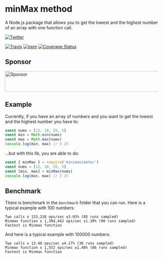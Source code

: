 # minMax method
A Node.js package that allows you to get the lowest and the highest number of an array with one function call.

[![Twitter](https://img.shields.io/twitter/follow/Xstoudi.svg?style=social&label=Follow%20@Xstoudi)](https://twitter.com/Xstoudi)

[![Travis](https://img.shields.io/travis/Xstoudi/minimaximator.svg)]()
[![npm](https://img.shields.io/npm/xstoudi/minimaximator.svg)]()
[![Coverage Status](https://coveralls.io/repos/github/Xstoudi/minimaximator/badge.svg?branch=master)](https://coveralls.io/github/Xstoudi/minimaximator?branch=master)

## Sponsor
<a target='_blank' rel='nofollow' href='https://app.codesponsor.io/link/RFZm26J558vLyi6jH9gt7X9F/Xstoudi/minimaximator'>
  <img alt='Sponsor' width='888' height='68' src='https://app.codesponsor.io/embed/RFZm26J558vLyi6jH9gt7X9F/Xstoudi/minimaximator.svg' />
</a>

## Example
Currently, if you have an array of numbers and you want to get the lowest and the highest number you have to:
```js
const nums = [12, 10, 25, 5]
const min = Math.min(nums)
const max = Math.max(nums)
console.log(min, max) // 5 25
```
...but with this lib, you are able to do:
```js
const { minMax } = require('minimaximator')
const nums = [12, 10, 25, 5]
const [min, max] = minMax(nums)
console.log(min, max) // 5 25
```

## Benchmark
There is benchmark in the `benchmark` folder that you can run.
Here is a typical example with 100 numbers:

```
Two calls x 133,210 ops/sec ±3.03% (85 runs sampled)
Minmax function x 1,394,442 ops/sec ±1.39% (90 runs sampled)
Fastest is Minmax function
```

And here is a typical example with 100000 numbers:
```
Two calls x 13.40 ops/sec ±4.17% (36 runs sampled)
Minmax function x 1,552 ops/sec ±1.48% (86 runs sampled)
Fastest is Minmax function
```